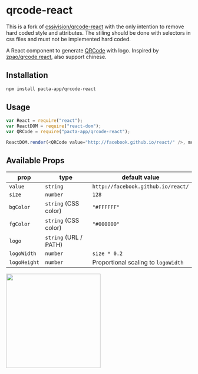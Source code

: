 # qrcode-react

This is a fork of [cssivision/qrcode-react](https://github.com/cssivision/qrcode-react) with the only intention to remove hard coded style and attributes. The stiling should be done with selectors in css files and must not be implemented hard coded.

A React component to generate [QRCode](http://en.wikipedia.org/wiki/QR_code) with logo.
Inspired by [zpao/qrcode.react](https://github.com/zpao/qrcode.react), also support chinese.

## Installation

```sh
npm install pacta-app/qrcode-react
```

## Usage

```js
var React = require("react");
var ReactDOM = require("react-dom");
var QRCode = require("pacta-app/qrcode-react");

ReactDOM.render(<QRCode value="http://facebook.github.io/react/" />, mountNode);
```

## Available Props

| prop         | type                  | default value                       |
| ------------ | --------------------- | ----------------------------------- |
| `value`      | `string`              | `http://facebook.github.io/react/`  |
| `size`       | `number`              | `128`                               |
| `bgColor`    | `string` (CSS color)  | `"#FFFFFF"`                         |
| `fgColor`    | `string` (CSS color)  | `"#000000"`                         |
| `logo`       | `string` (URL / PATH) |
| `logoWidth`  | `number`              | `size * 0.2`                        |
| `logoHeight` | `number`              | Proportional scaling to `logoWidth` |

<img src="qrcode.png" height="256" width="256">
